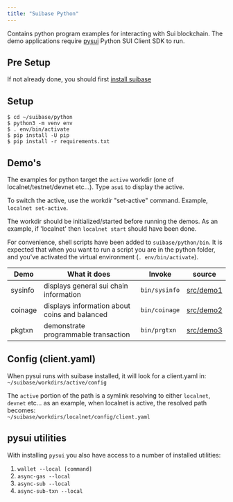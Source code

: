 ```yaml
---
title: "Suibase Python"
---
```


Contains python program examples for interacting with Sui blockchain. The demo applications
require [pysui]( https://pysui.readthedocs.io/ ) Python SUI Client SDK to run.

## Pre Setup

If not already done, you should first [install suibase](../../how-to/install.md)

## Setup

```shell
$ cd ~/suibase/python
$ python3 -m venv env
$ . env/bin/activate
$ pip install -U pip
$ pip install -r requirements.txt
```

## Demo's

The examples for python target the `active` workdir (one of localnet/testnet/devnet etc...). Type `asui` to display the active.

To switch the active, use the workdir "set-active" command. Example, `localnet set-active`.

The workdir should be initialized/started before running the demos. As an example, if 'localnet' then `localnet start` should have been done.

For convenience, shell scripts have been added to `suibase/python/bin`. It is expected
that when you want to run a script you are in the python folder, and you've activated the
virtual environment (`. env/bin/activate`).

| Demo    | What it does                                  | Invoke        | source                                                                          |
| ------- | --------------------------------------------- | ------------- | ------------------------------------------------------------------------------- |
| sysinfo | displays general sui chain information        | `bin/sysinfo` | [src/demo1](https://github.com/ChainMovers/suibase/tree/main/python/src/demo1 ) |
| coinage | displays information about coins and balanced | `bin/coinage` | [src/demo2](https://github.com/ChainMovers/suibase/tree/main/python/src/demo2)  |
| pkgtxn  | demonstrate programmable transaction          | `bin/prgtxn`  | [src/demo3](https://github.com/ChainMovers/suibase/tree/main/python/src/demo3)  |

## Config (client.yaml)
When pysui runs with suibase installed, it will look for a client.yaml in:<br>
`~/suibase/workdirs/active/config`

The `active` portion of the path is a symlink resolving to either `localnet`, `devnet` etc... as an example, when localnet is active, the resolved path becomes:<br>
`~/suibase/workdirs/localnet/config/client.yaml`

## pysui utilities

With installing `pysui` you also have access to a number of installed utilities:

1. `wallet --local [command]`
2. `async-gas --local`
3. `async-sub --local`
4. `async-sub-txn --local`

